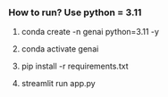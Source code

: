 ### How to run? Use python = 3.11

1. conda create -n genai python=3.11 -y

2. conda activate genai

3. pip install -r requirements.txt
   
4. streamlit run app.py
